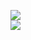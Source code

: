 [![](https://img.shields.io/badge/Made%20With-Github%20Spray-lightgrey.svg?style=for-the-badge&logo=github)](https://github.com/Annihil/github-spray#29880)  
[![](https://i.imgur.com/2DrTn0Z.gif)](https://github.com/Annihil/github-spray)